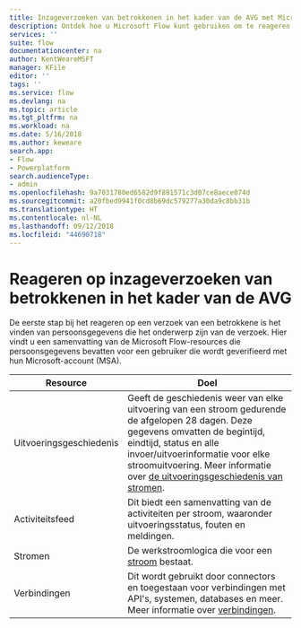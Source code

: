 ```yaml
---
title: Inzageverzoeken van betrokkenen in het kader van de AVG met Microsoft Flow voor Microsoft-accounts (MSA) | Microsoft Docs
description: Ontdek hoe u Microsoft Flow kunt gebruiken om te reageren op inzageverzoeken van betrokkenen voor Microsoft-accounts in het kader van de AVG.
services: ''
suite: flow
documentationcenter: na
author: KentWeareMSFT
manager: KFile
editor: ''
tags: ''
ms.service: flow
ms.devlang: na
ms.topic: article
ms.tgt_pltfrm: na
ms.workload: na
ms.date: 5/16/2018
ms.author: keweare
search.app:
- Flow
- Powerplatform
search.audienceType:
- admin
ms.openlocfilehash: 9a7031780ed6582d9f881571c3d07ce8aece074d
ms.sourcegitcommit: a20fbed9941f0cd8b69dc579277a30da9c8bb31b
ms.translationtype: HT
ms.contentlocale: nl-NL
ms.lasthandoff: 09/12/2018
ms.locfileid: "44690718"
---
```

# <a name="respond-to-gdpr-data-subject-discovery-requests"></a>Reageren op inzageverzoeken van betrokkenen in het kader van de AVG 

De eerste stap bij het reageren op een verzoek van een betrokkene is het vinden van persoonsgegevens die het onderwerp zijn van de verzoek.
Hier vindt u een samenvatting van de Microsoft Flow-resources die persoonsgegevens bevatten voor een gebruiker die wordt geverifieerd met hun Microsoft-account (MSA).

|Resource|Doel|
|-----|-----|
|Uitvoeringsgeschiedenis|Geeft de geschiedenis weer van elke uitvoering van een stroom gedurende de afgelopen 28 dagen. Deze gegevens omvatten de begintijd, eindtijd, status en alle invoer/uitvoerinformatie voor elke stroomuitvoering. Meer informatie over [de uitvoeringsgeschiedenis van stromen](https://flow.microsoft.com/blog/download-history-recurrence/).|
|Activiteitsfeed| Dit biedt een samenvatting van de activiteiten per stroom, waaronder uitvoeringsstatus, fouten en meldingen.|
|Stromen|De werkstroomlogica die voor een [stroom](https://docs.microsoft.com/flow/get-started-logic-flow) bestaat.|
|Verbindingen|Dit wordt gebruikt door connectors en toegestaan voor verbindingen met API's, systemen, databases en meer. Meer informatie over [verbindingen](add-manage-connections.md).|

